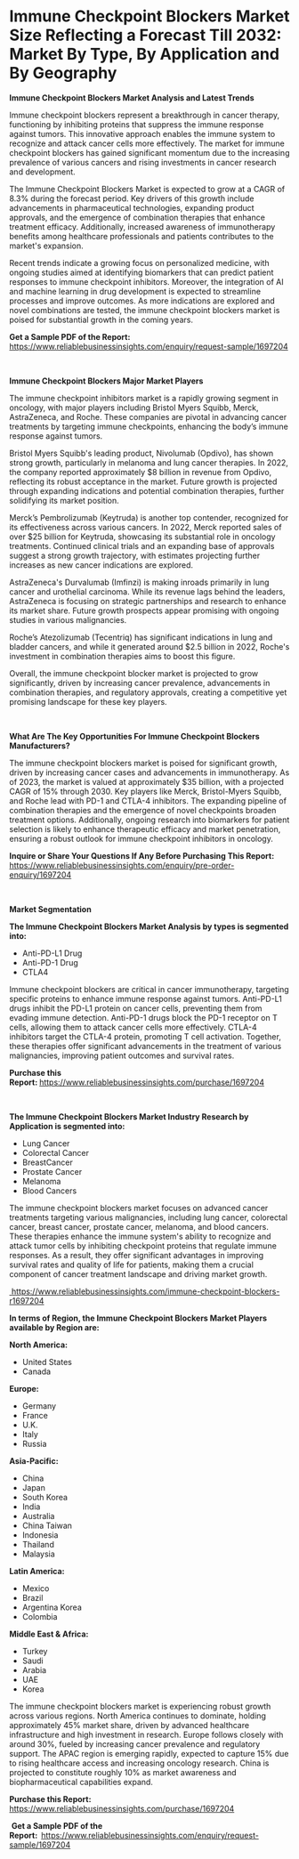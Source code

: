 <p><h1>Immune Checkpoint Blockers Market Size Reflecting a Forecast Till 2032: Market By Type, By Application and By Geography</h1></p><p><strong>Immune Checkpoint Blockers Market Analysis and Latest Trends</strong></p>
<p><p>Immune checkpoint blockers represent a breakthrough in cancer therapy, functioning by inhibiting proteins that suppress the immune response against tumors. This innovative approach enables the immune system to recognize and attack cancer cells more effectively. The market for immune checkpoint blockers has gained significant momentum due to the increasing prevalence of various cancers and rising investments in cancer research and development.</p><p>The Immune Checkpoint Blockers Market is expected to grow at a CAGR of 8.3% during the forecast period. Key drivers of this growth include advancements in pharmaceutical technologies, expanding product approvals, and the emergence of combination therapies that enhance treatment efficacy. Additionally, increased awareness of immunotherapy benefits among healthcare professionals and patients contributes to the market's expansion.</p><p>Recent trends indicate a growing focus on personalized medicine, with ongoing studies aimed at identifying biomarkers that can predict patient responses to immune checkpoint inhibitors. Moreover, the integration of AI and machine learning in drug development is expected to streamline processes and improve outcomes. As more indications are explored and novel combinations are tested, the immune checkpoint blockers market is poised for substantial growth in the coming years.</p></p>
<p><strong>Get a Sample PDF of the Report:&nbsp;</strong> <a href="https://www.reliablebusinessinsights.com/enquiry/request-sample/1697204?utm_campaign=3208&utm_medium=2&utm_source=Github&utm_content=ia&utm_term=19042025&utm_id=immune-checkpoint-blockers">https://www.reliablebusinessinsights.com/enquiry/request-sample/1697204</a></p>
<p>&nbsp;</p>
<p><strong>Immune Checkpoint Blockers Major Market Players</strong></p>
<p><p>The immune checkpoint inhibitors market is a rapidly growing segment in oncology, with major players including Bristol Myers Squibb, Merck, AstraZeneca, and Roche. These companies are pivotal in advancing cancer treatments by targeting immune checkpoints, enhancing the body’s immune response against tumors.</p><p>Bristol Myers Squibb's leading product, Nivolumab (Opdivo), has shown strong growth, particularly in melanoma and lung cancer therapies. In 2022, the company reported approximately $8 billion in revenue from Opdivo, reflecting its robust acceptance in the market. Future growth is projected through expanding indications and potential combination therapies, further solidifying its market position.</p><p>Merck’s Pembrolizumab (Keytruda) is another top contender, recognized for its effectiveness across various cancers. In 2022, Merck reported sales of over $25 billion for Keytruda, showcasing its substantial role in oncology treatments. Continued clinical trials and an expanding base of approvals suggest a strong growth trajectory, with estimates projecting further increases as new cancer indications are explored.</p><p>AstraZeneca's Durvalumab (Imfinzi) is making inroads primarily in lung cancer and urothelial carcinoma. While its revenue lags behind the leaders, AstraZeneca is focusing on strategic partnerships and research to enhance its market share. Future growth prospects appear promising with ongoing studies in various malignancies.</p><p>Roche’s Atezolizumab (Tecentriq) has significant indications in lung and bladder cancers, and while it generated around $2.5 billion in 2022, Roche's investment in combination therapies aims to boost this figure. </p><p>Overall, the immune checkpoint blocker market is projected to grow significantly, driven by increasing cancer prevalence, advancements in combination therapies, and regulatory approvals, creating a competitive yet promising landscape for these key players.</p></p>
<p>&nbsp;</p>
<p><strong>What Are The Key Opportunities For Immune Checkpoint Blockers Manufacturers?</strong></p>
<p><p>The immune checkpoint blockers market is poised for significant growth, driven by increasing cancer cases and advancements in immunotherapy. As of 2023, the market is valued at approximately $35 billion, with a projected CAGR of 15% through 2030. Key players like Merck, Bristol-Myers Squibb, and Roche lead with PD-1 and CTLA-4 inhibitors. The expanding pipeline of combination therapies and the emergence of novel checkpoints broaden treatment options. Additionally, ongoing research into biomarkers for patient selection is likely to enhance therapeutic efficacy and market penetration, ensuring a robust outlook for immune checkpoint inhibitors in oncology.</p></p>
<p><strong>Inquire or Share Your Questions If Any Before Purchasing This Report:</strong> <a href="https://www.reliablebusinessinsights.com/enquiry/pre-order-enquiry/1697204?utm_campaign=3208&utm_medium=2&utm_source=Github&utm_content=ia&utm_term=19042025&utm_id=immune-checkpoint-blockers">https://www.reliablebusinessinsights.com/enquiry/pre-order-enquiry/1697204</a></p>
<p>&nbsp;</p>
<p><strong>Market Segmentation</strong></p>
<p><strong>The Immune Checkpoint Blockers Market Analysis by types is segmented into:</strong></p>
<p><ul><li>Anti-PD-L1 Drug</li><li>Anti-PD-1 Drug</li><li>CTLA4</li></ul></p>
<p><p>Immune checkpoint blockers are critical in cancer immunotherapy, targeting specific proteins to enhance immune response against tumors. Anti-PD-L1 drugs inhibit the PD-L1 protein on cancer cells, preventing them from evading immune detection. Anti-PD-1 drugs block the PD-1 receptor on T cells, allowing them to attack cancer cells more effectively. CTLA-4 inhibitors target the CTLA-4 protein, promoting T cell activation. Together, these therapies offer significant advancements in the treatment of various malignancies, improving patient outcomes and survival rates.</p></p>
<p><strong>Purchase this Report:&nbsp;</strong><a href="https://www.reliablebusinessinsights.com/purchase/1697204?utm_campaign=3208&utm_medium=2&utm_source=Github&utm_content=ia&utm_term=19042025&utm_id=immune-checkpoint-blockers">https://www.reliablebusinessinsights.com/purchase/1697204</a></p>
<p>&nbsp;</p>
<p><strong>The Immune Checkpoint Blockers Market Industry Research by Application is segmented into:</strong></p>
<p><ul><li>Lung Cancer</li><li>Colorectal Cancer</li><li>BreastCancer</li><li>Prostate Cancer</li><li>Melanoma</li><li>Blood Cancers</li></ul></p>
<p><p>The immune checkpoint blockers market focuses on advanced cancer treatments targeting various malignancies, including lung cancer, colorectal cancer, breast cancer, prostate cancer, melanoma, and blood cancers. These therapies enhance the immune system's ability to recognize and attack tumor cells by inhibiting checkpoint proteins that regulate immune responses. As a result, they offer significant advantages in improving survival rates and quality of life for patients, making them a crucial component of cancer treatment landscape and driving market growth.</p></p>
<p><a href="https://www.reliablebusinessinsights.com/immune-checkpoint-blockers-r1697204?utm_campaign=3208&utm_medium=2&utm_source=Github&utm_content=ia&utm_term=19042025&utm_id=immune-checkpoint-blockers">&nbsp;https://www.reliablebusinessinsights.com/immune-checkpoint-blockers-r1697204</a></p>
<p><strong>In terms of Region, the Immune Checkpoint Blockers Market Players available by Region are:</strong></p>
<p>
    <p> <strong> North America: </strong>
        <ul>
            <li>United States</li>
            <li>Canada</li>
        </ul>
        </p> 
    <p> <strong> Europe: </strong>
        <ul>
            <li>Germany</li>
            <li>France</li>
            <li>U.K.</li>
            <li>Italy</li>
            <li>Russia</li>
        </ul>
        </p> 
    <p> <strong> Asia-Pacific: </strong>
        <ul>
            <li>China</li>
            <li>Japan</li>
            <li>South Korea</li>
            <li>India</li>
            <li>Australia</li>
            <li>China Taiwan</li>
            <li>Indonesia</li>
            <li>Thailand</li>
            <li>Malaysia</li>
        </ul>
        </p> 
    <p> <strong> Latin America: </strong>
        <ul>
            <li>Mexico</li>
            <li>Brazil</li>
            <li>Argentina Korea</li>
            <li>Colombia</li>
        </ul>
        </p> 
    <p> <strong> Middle East & Africa: </strong>
        <ul>
            <li>Turkey</li>
            <li>Saudi</li>
            <li>Arabia</li>
            <li>UAE</li>
            <li>Korea</li>
        </ul>
    </p>
    </p>
<p><p>The immune checkpoint blockers market is experiencing robust growth across various regions. North America continues to dominate, holding approximately 45% market share, driven by advanced healthcare infrastructure and high investment in research. Europe follows closely with around 30%, fueled by increasing cancer prevalence and regulatory support. The APAC region is emerging rapidly, expected to capture 15% due to rising healthcare access and increasing oncology research. China is projected to constitute roughly 10% as market awareness and biopharmaceutical capabilities expand.</p></p>
<p><strong>Purchase this Report: </strong><a href="https://www.reliablebusinessinsights.com/purchase/1697204?utm_campaign=3208&utm_medium=2&utm_source=Github&utm_content=ia&utm_term=19042025&utm_id=immune-checkpoint-blockers">https://www.reliablebusinessinsights.com/purchase/1697204</a></p>
<p>&nbsp;<strong>Get a Sample PDF of the Report:&nbsp;&nbsp;</strong><a href="https://www.reliablebusinessinsights.com/enquiry/request-sample/1697204?utm_campaign=3208&utm_medium=2&utm_source=Github&utm_content=ia&utm_term=19042025&utm_id=immune-checkpoint-blockers">https://www.reliablebusinessinsights.com/enquiry/request-sample/1697204</a></p>
<p><strong></strong></p>
<p><p></p><p></p><p></p></p>